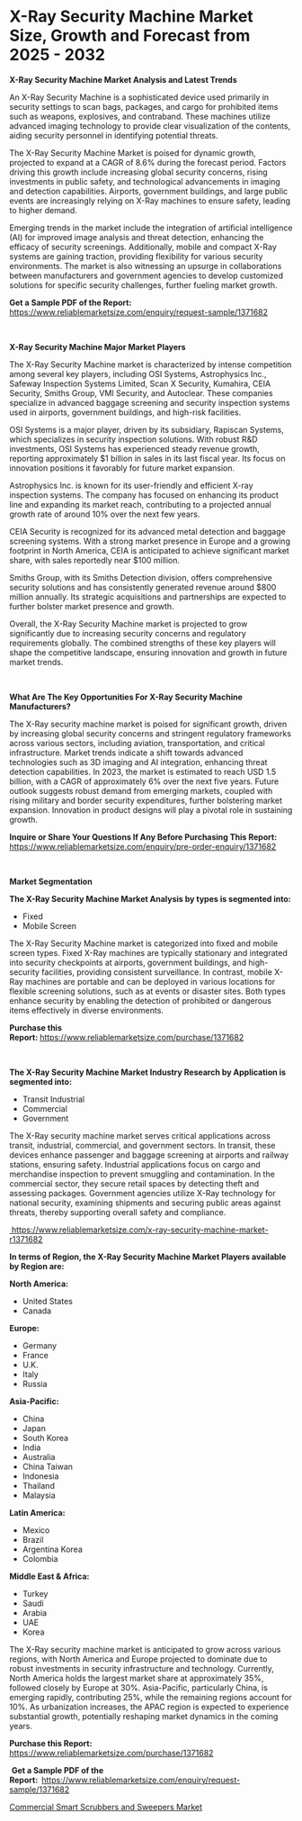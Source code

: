 <p><h1>X-Ray Security Machine Market Size, Growth and Forecast from 2025 - 2032</h1></p><p><strong>X-Ray Security Machine Market Analysis and Latest Trends</strong></p>
<p><p>An X-Ray Security Machine is a sophisticated device used primarily in security settings to scan bags, packages, and cargo for prohibited items such as weapons, explosives, and contraband. These machines utilize advanced imaging technology to provide clear visualization of the contents, aiding security personnel in identifying potential threats.</p><p>The X-Ray Security Machine Market is poised for dynamic growth, projected to expand at a CAGR of 8.6% during the forecast period. Factors driving this growth include increasing global security concerns, rising investments in public safety, and technological advancements in imaging and detection capabilities. Airports, government buildings, and large public events are increasingly relying on X-Ray machines to ensure safety, leading to higher demand.</p><p>Emerging trends in the market include the integration of artificial intelligence (AI) for improved image analysis and threat detection, enhancing the efficacy of security screenings. Additionally, mobile and compact X-Ray systems are gaining traction, providing flexibility for various security environments. The market is also witnessing an upsurge in collaborations between manufacturers and government agencies to develop customized solutions for specific security challenges, further fueling market growth.</p></p>
<p><strong>Get a Sample PDF of the Report:&nbsp;</strong> <a href="https://www.reliablemarketsize.com/enquiry/request-sample/1371682?utm_campaign=3324&utm_medium=2&utm_source=Github&utm_content=ia&utm_term=22032025&utm_id=x-ray-security-machine">https://www.reliablemarketsize.com/enquiry/request-sample/1371682</a></p>
<p>&nbsp;</p>
<p><strong>X-Ray Security Machine Major Market Players</strong></p>
<p><p>The X-Ray Security Machine market is characterized by intense competition among several key players, including OSI Systems, Astrophysics Inc., Safeway Inspection Systems Limited, Scan X Security, Kumahira, CEIA Security, Smiths Group, VMI Security, and Autoclear. These companies specialize in advanced baggage screening and security inspection systems used in airports, government buildings, and high-risk facilities.</p><p>OSI Systems is a major player, driven by its subsidiary, Rapiscan Systems, which specializes in security inspection solutions. With robust R&D investments, OSI Systems has experienced steady revenue growth, reporting approximately $1 billion in sales in its last fiscal year. Its focus on innovation positions it favorably for future market expansion.</p><p>Astrophysics Inc. is known for its user-friendly and efficient X-ray inspection systems. The company has focused on enhancing its product line and expanding its market reach, contributing to a projected annual growth rate of around 10% over the next few years.</p><p>CEIA Security is recognized for its advanced metal detection and baggage screening systems. With a strong market presence in Europe and a growing footprint in North America, CEIA is anticipated to achieve significant market share, with sales reportedly near $100 million.</p><p>Smiths Group, with its Smiths Detection division, offers comprehensive security solutions and has consistently generated revenue around $800 million annually. Its strategic acquisitions and partnerships are expected to further bolster market presence and growth.</p><p>Overall, the X-Ray Security Machine market is projected to grow significantly due to increasing security concerns and regulatory requirements globally. The combined strengths of these key players will shape the competitive landscape, ensuring innovation and growth in future market trends.</p></p>
<p>&nbsp;</p>
<p><strong>What Are The Key Opportunities For X-Ray Security Machine Manufacturers?</strong></p>
<p><p>The X-Ray security machine market is poised for significant growth, driven by increasing global security concerns and stringent regulatory frameworks across various sectors, including aviation, transportation, and critical infrastructure. Market trends indicate a shift towards advanced technologies such as 3D imaging and AI integration, enhancing threat detection capabilities. In 2023, the market is estimated to reach USD 1.5 billion, with a CAGR of approximately 6% over the next five years. Future outlook suggests robust demand from emerging markets, coupled with rising military and border security expenditures, further bolstering market expansion. Innovation in product designs will play a pivotal role in sustaining growth.</p></p>
<p><strong>Inquire or Share Your Questions If Any Before Purchasing This Report:</strong> <a href="https://www.reliablemarketsize.com/enquiry/pre-order-enquiry/1371682?utm_campaign=3324&utm_medium=2&utm_source=Github&utm_content=ia&utm_term=22032025&utm_id=x-ray-security-machine">https://www.reliablemarketsize.com/enquiry/pre-order-enquiry/1371682</a></p>
<p>&nbsp;</p>
<p><strong>Market Segmentation</strong></p>
<p><strong>The X-Ray Security Machine Market Analysis by types is segmented into:</strong></p>
<p><ul><li>Fixed</li><li>Mobile Screen</li></ul></p>
<p><p>The X-Ray Security Machine market is categorized into fixed and mobile screen types. Fixed X-Ray machines are typically stationary and integrated into security checkpoints at airports, government buildings, and high-security facilities, providing consistent surveillance. In contrast, mobile X-Ray machines are portable and can be deployed in various locations for flexible screening solutions, such as at events or disaster sites. Both types enhance security by enabling the detection of prohibited or dangerous items effectively in diverse environments.</p></p>
<p><strong>Purchase this Report:&nbsp;</strong><a href="https://www.reliablemarketsize.com/purchase/1371682?utm_campaign=3324&utm_medium=2&utm_source=Github&utm_content=ia&utm_term=22032025&utm_id=x-ray-security-machine">https://www.reliablemarketsize.com/purchase/1371682</a></p>
<p>&nbsp;</p>
<p><strong>The X-Ray Security Machine Market Industry Research by Application is segmented into:</strong></p>
<p><ul><li>Transit Industrial</li><li>Commercial</li><li>Government</li></ul></p>
<p><p>The X-Ray security machine market serves critical applications across transit, industrial, commercial, and government sectors. In transit, these devices enhance passenger and baggage screening at airports and railway stations, ensuring safety. Industrial applications focus on cargo and merchandise inspection to prevent smuggling and contamination. In the commercial sector, they secure retail spaces by detecting theft and assessing packages. Government agencies utilize X-Ray technology for national security, examining shipments and securing public areas against threats, thereby supporting overall safety and compliance.</p></p>
<p><a href="https://www.reliablemarketsize.com/x-ray-security-machine-market-r1371682?utm_campaign=3324&utm_medium=2&utm_source=Github&utm_content=ia&utm_term=22032025&utm_id=x-ray-security-machine">&nbsp;https://www.reliablemarketsize.com/x-ray-security-machine-market-r1371682</a></p>
<p><strong>In terms of Region, the X-Ray Security Machine Market Players available by Region are:</strong></p>
<p>
    <p> <strong> North America: </strong>
        <ul>
            <li>United States</li>
            <li>Canada</li>
        </ul>
        </p> 
    <p> <strong> Europe: </strong>
        <ul>
            <li>Germany</li>
            <li>France</li>
            <li>U.K.</li>
            <li>Italy</li>
            <li>Russia</li>
        </ul>
        </p> 
    <p> <strong> Asia-Pacific: </strong>
        <ul>
            <li>China</li>
            <li>Japan</li>
            <li>South Korea</li>
            <li>India</li>
            <li>Australia</li>
            <li>China Taiwan</li>
            <li>Indonesia</li>
            <li>Thailand</li>
            <li>Malaysia</li>
        </ul>
        </p> 
    <p> <strong> Latin America: </strong>
        <ul>
            <li>Mexico</li>
            <li>Brazil</li>
            <li>Argentina Korea</li>
            <li>Colombia</li>
        </ul>
        </p> 
    <p> <strong> Middle East & Africa: </strong>
        <ul>
            <li>Turkey</li>
            <li>Saudi</li>
            <li>Arabia</li>
            <li>UAE</li>
            <li>Korea</li>
        </ul>
    </p>
    </p>
<p><p>The X-Ray security machine market is anticipated to grow across various regions, with North America and Europe projected to dominate due to robust investments in security infrastructure and technology. Currently, North America holds the largest market share at approximately 35%, followed closely by Europe at 30%. Asia-Pacific, particularly China, is emerging rapidly, contributing 25%, while the remaining regions account for 10%. As urbanization increases, the APAC region is expected to experience substantial growth, potentially reshaping market dynamics in the coming years.</p></p>
<p><strong>Purchase this Report: </strong><a href="https://www.reliablemarketsize.com/purchase/1371682?utm_campaign=3324&utm_medium=2&utm_source=Github&utm_content=ia&utm_term=22032025&utm_id=x-ray-security-machine">https://www.reliablemarketsize.com/purchase/1371682</a></p>
<p>&nbsp;<strong>Get a Sample PDF of the Report:&nbsp;&nbsp;</strong><a href="https://www.reliablemarketsize.com/enquiry/request-sample/1371682?utm_campaign=3324&utm_medium=2&utm_source=Github&utm_content=ia&utm_term=22032025&utm_id=x-ray-security-machine">https://www.reliablemarketsize.com/enquiry/request-sample/1371682</a></p>
<p><strong></strong></p>
<p><p><a href="https://github.com/dibesnayee/Market-Research-Report-List-1/blob/main/commercial-smart-scrubbers-and-sweepers-market.md?utm_campaign=3324&utm_medium=2&utm_source=Github&utm_content=ia&utm_term=22032025&utm_id=x-ray-security-machine">Commercial Smart Scrubbers and Sweepers Market</a></p></p>
